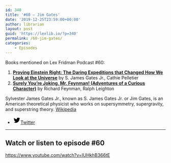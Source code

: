 ```yaml
---
id: 340
title: '#60 – Jim Gates'
date: '2019-12-25T23:59:00+00:00'
author: librarian
layout: post
guid: 'https://lexlib.io/?p=340'
permalink: /60-jim-gates/
categories:
    - Episodes
---
```


Books mentioned on Lex Fridman Podcast #60:

1. **[Proving Einstein Right: The Daring Expeditions that Changed How We Look at the Universe](https://amzn.to/3Xd0Vig)** by S. James Gates Jr., Cathie Pelletier
2. **[Surely You’re Joking, Mr. Feynman! (Adventures of a Curious Character)](https://amzn.to/3ObQIPb)** by Richard Feynman, Ralph Leighton

Sylvester James Gates Jr., known as S. James Gates Jr. or Jim Gates, is an American theoretical physicist who works on supersymmetry, supergravity, and superstring theory. [Wikipedia](https://en.wikipedia.org/wiki/Sylvester_James_Gates)

- [<svg aria-hidden="true" focusable="false" height="24" version="1.1" viewbox="0 0 24 24" width="24" xmlns="http://www.w3.org/2000/svg"><path d="M22.23,5.924c-0.736,0.326-1.527,0.547-2.357,0.646c0.847-0.508,1.498-1.312,1.804-2.27 c-0.793,0.47-1.671,0.812-2.606,0.996C18.324,4.498,17.257,4,16.077,4c-2.266,0-4.103,1.837-4.103,4.103 c0,0.322,0.036,0.635,0.106,0.935C8.67,8.867,5.647,7.234,3.623,4.751C3.27,5.357,3.067,6.062,3.067,6.814 c0,1.424,0.724,2.679,1.825,3.415c-0.673-0.021-1.305-0.206-1.859-0.513c0,0.017,0,0.034,0,0.052c0,1.988,1.414,3.647,3.292,4.023 c-0.344,0.094-0.707,0.144-1.081,0.144c-0.264,0-0.521-0.026-0.772-0.074c0.522,1.63,2.038,2.816,3.833,2.85 c-1.404,1.1-3.174,1.756-5.096,1.756c-0.331,0-0.658-0.019-0.979-0.057c1.816,1.164,3.973,1.843,6.29,1.843 c7.547,0,11.675-6.252,11.675-11.675c0-0.178-0.004-0.355-0.012-0.531C20.985,7.47,21.68,6.747,22.23,5.924z"></path></svg><span class="wp-block-social-link-label screen-reader-text">Twitter</span>](https://twitter.com/dr_jimgates)

- - - - - -

## Watch or listen to episode #60

<https://www.youtube.com/watch?v=IUHkhB366tE>